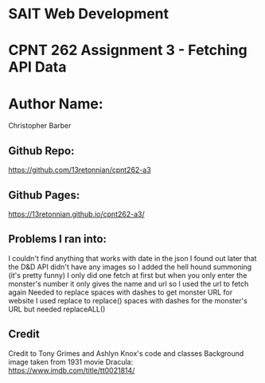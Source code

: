 # SAIT Web Development
# CPNT 262 Assignment 3 - Fetching API Data
# Author Name:
Christopher Barber

## Github Repo:
https://github.com/13retonnian/cpnt262-a3
## Github Pages:
https://13retonnian.github.io/cpnt262-a3/

## Problems I ran into:
I couldn't find anything that works with date in the json
I found out later that the D&D API didn't have any images so I added the hell hound summoning (it's pretty funny)
I only did one fetch at first but when you only enter the monster's number it only gives the name and url so I used the url to fetch again
Needed to replace spaces with dashes to get monster URL for website
I used replace to replace() spaces with dashes for the monster's URL but needed replaceALL()

## Credit
Credit to Tony Grimes and Ashlyn Knox's code and classes
Background image taken from 1931 movie Dracula: https://www.imdb.com/title/tt0021814/
